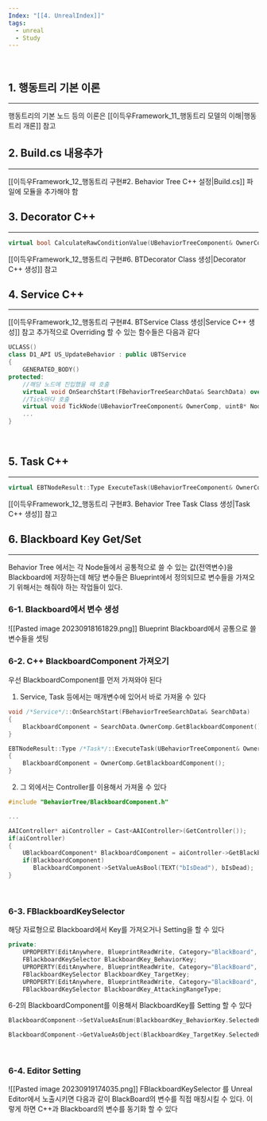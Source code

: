 ```yaml
---
Index: "[[4. UnrealIndex]]"
tags:
  - unreal
  - Study
---
```

   
## 1. 행동트리 기본 이론
---
행동트리의 기본 노드 등의 이론은 [[이득우Framework_11_행동트리 모델의 이해|행동트리 개론]] 참고
   
## 2. Build.cs 내용추가
---
[[이득우Framework_12_행동트리 구현#2. Behavior Tree C++ 설정|Build.cs]] 파일에 모듈을 추가해야 함
   
## 3. Decorator C++
---
```cpp
virtual bool CalculateRawConditionValue(UBehaviorTreeComponent& OwnerComp, uint8* NodeMemory) const override;
```
[[이득우Framework_12_행동트리 구현#6. BTDecorator Class 생성|Decorator C++ 생성]] 참고
   
## 4. Service C++
---
[[이득우Framework_12_행동트리 구현#4. BTService Class 생성|Service C++ 생성]] 참고
추가적으로 Overriding 할 수 있는 함수들은 다음과 같다
```cpp
UCLASS()  
class D1_API US_UpdateBehavior : public UBTService  
{  
    GENERATED_BODY()  
protected:  
	//해당 노드에 진입했을 때 호출
    virtual void OnSearchStart(FBehaviorTreeSearchData& SearchData) override;  
    //Tick마다 호출
    virtual void TickNode(UBehaviorTreeComponent& OwnerComp, uint8* NodeMemory, float DeltaSeconds) override;  
    ...
}
```
   
## 5. Task C++
---
```cpp
virtual EBTNodeResult::Type ExecuteTask(UBehaviorTreeComponent& OwnerComp, uint8* NodeMemory) override;
```
[[이득우Framework_12_행동트리 구현#3. Behavior Tree Task Class 생성|Task C++ 생성]] 참고
   
   
## 6. Blackboard Key Get/Set
---
Behavior Tree 에서는 각 Node들에서 공통적으로 쓸 수 있는 값(전역변수)을
Blackboard에 저장하는데 해당 변수들은 Blueprint에서 정의되므로
변수들을 가져오기 위해서는 해줘야 하는 작업들이 있다.
   
### 6-1. Blackboard에서 변수 생성
![[Pasted image 20230918161829.png]]
Blueprint Blackboard에서 공통으로 쓸 변수들을 셋팅
   
### 6-2. C++ BlackboardComponent 가져오기
우선 BlackboardComponent를 먼저 가져와야 된다

1. Service, Task 등에서는 매개변수에 있어서 바로 가져올 수 있다
```cpp
void /*Service*/::OnSearchStart(FBehaviorTreeSearchData& SearchData)
{
	BlackboardComponent = SearchData.OwnerComp.GetBlackboardComponent();
}
```
```cpp
EBTNodeResult::Type /*Task*/::ExecuteTask(UBehaviorTreeComponent& OwnerComp, uint8* NodeMemory)
{
	BlackboardComponent = OwnerComp.GetBlackboardComponent();
}
```

2. 그 외에서는 Controller를 이용해서 가져올 수 있다
```cpp
#include "BehaviorTree/BlackboardComponent.h"

...

AAIController* aiController = Cast<AAIController>(GetController());  
if(aiController)  
{  
    UBlackboardComponent* BlackboardComponent = aiController->GetBlackboardComponent();  
    if(BlackboardComponent)  
       BlackboardComponent->SetValueAsBool(TEXT("bIsDead"), bIsDead);  
}
```
   
   
### 6-3. FBlackboardKeySelector
해당 자료형으로 Blackboard에서 Key를 가져오거나 Setting을 할 수 있다
```cpp
private:  
    UPROPERTY(EditAnywhere, BlueprintReadWrite, Category="BlackBoard", meta=(AllowPrivateAccess="true"))  
    FBlackboardKeySelector BlackboardKey_BehaviorKey;  
    UPROPERTY(EditAnywhere, BlueprintReadWrite, Category="BlackBoard", meta=(AllowPrivateAccess="true"))  
    FBlackboardKeySelector BlackboardKey_TargetKey;  
    UPROPERTY(EditAnywhere, BlueprintReadWrite, Category="BlackBoard", meta=(AllowPrivateAccess="true"))  
    FBlackboardKeySelector BlackboardKey_AttackingRangeType;
```

6-2의 BlackboardComponent를 이용해서 BlackboardKey를 Setting 할 수 있다
```cpp
BlackboardComponent->SetValueAsEnum(BlackboardKey_BehaviorKey.SelectedKeyName, static_cast<uint8>(NewBehavior));

BlackboardComponent->GetValueAsObject(BlackboardKey_TargetKey.SelectedKeyName)
```
   
   
### 6-4. Editor Setting
![[Pasted image 20230919174035.png]]
FBlackboardKeySelector 를 Unreal Editor에서 노출시키면 다음과 같이 BlackBoard의 변수를 직접 매칭시킬 수 있다.
이렇게 하면 C++과 Blackboard의 변수를 동기화 할 수 있다
